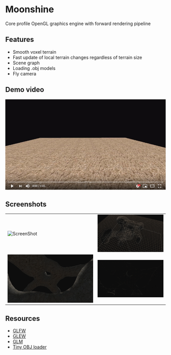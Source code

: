 # Moonshine

Core profile OpenGL graphics engine with forward rendering pipeline

## Features
- Smooth voxel terrain
- Fast update of local terrain changes regardless of terrain size
- Scene graph
- Loading .obj models
- Fly camera

## Demo video
[![Abacaba](screenshots/thumbnail.jpg)](http://www.youtube.com/watch?v=K2Mv6YpYxsM "Click to watch")

## Screenshots

|||
| --------------------------------- | --------------------------------- |
| ![ScreenShot](screenshots/1.png)  | ![ScreenShot](screenshots/2.png)  |
| ![ScreenShot](screenshots/3.png)  | ![ScreenShot](screenshots/4.png)  |

<!---
## Controls
- W, A, S, D - movement
- Shift - increase move speed
- Right mouse button - draw
- Left mouse button - erase
- 1/2 - increase/decrease brush radius
- Q - toggle wireframe
- E - toggle terrain smooth shading
-->

## Resources
- [GLFW](https://www.glfw.org/)
- [GLEW](http://glew.sourceforge.net/)
- [GLM](https://glm.g-truc.net/0.9.9/index.html)
- [Tiny OBJ loader](https://github.com/syoyo/tinyobjloader)
